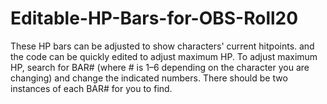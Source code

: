 # Editable-HP-Bars-for-OBS-Roll20
These HP bars can be adjusted to show characters' current hitpoints. and the code can be quickly edited to adjust maximum HP. To adjust maximum HP, search for BAR# (where # is 1–6 depending on the character you are changing) and change the indicated numbers. There should be two instances of each BAR# for you to find.
